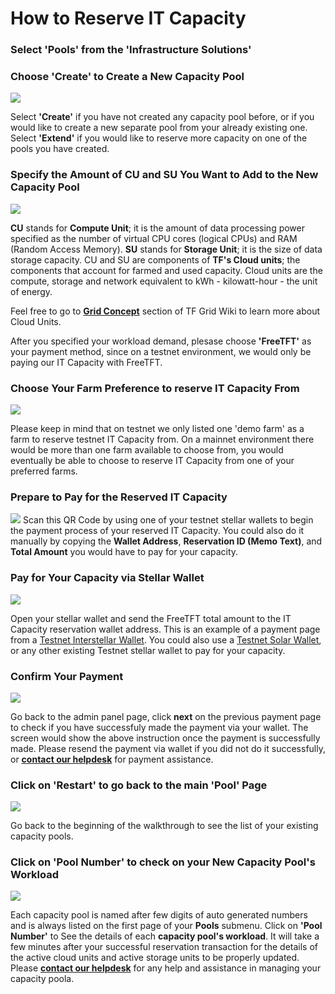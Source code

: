 # How to Reserve IT Capacity

### Select 'Pools' from the 'Infrastructure Solutions'

### Choose 'Create' to Create a New Capacity Pool

![](./img/IT_CAPACITY1.png)

Select __'Create'__ if you have not created any capacity pool before, or if you would like to create a new separate pool from your already existing one. Select __'Extend'__ if you would like to reserve more capacity on one of the pools you have created.


### Specify the Amount of CU and SU You Want to Add to the New Capacity Pool

![](./img/IT_CAPACITY2.png)

__CU__ stands for __Compute Unit__; it is the amount of data processing power specified as the number of virtual CPU cores (logical CPUs) and RAM (Random Access Memory). __SU__ stands for __Storage Unit__; it is the size of data storage capacity. CU and SU are components of __TF's Cloud units__; the components that account for farmed and used capacity. Cloud units are the compute, storage and network equivalent to kWh - kilowatt-hour - the unit of energy. 

Feel free to go to [__Grid Concept__](https://wiki.threefold.io/#/grid_concepts?id=some-examples-of-cu-and-su-in-detail) section of TF Grid Wiki to learn more about Cloud Units.

After you specified your workload demand, plesase choose __'FreeTFT'__ as your payment method, since on a testnet environment, we would only be paying our IT Capacity with FreeTFT.

### Choose Your Farm Preference to reserve IT Capacity From

![](./img/IT_CAPACITY3.png)

Please keep in mind that on testnet we only listed one 'demo farm' as a farm to reserve testnet IT Capacity from. On a mainnet environment there would be more than one farm available to choose from, you would eventually be able to choose to reserve IT Capacity from one of your preferred farms.

### Prepare to Pay for the Reserved IT Capacity

![](./img/IT_CAPACITY4.png)
Scan this QR Code by using one of your testnet stellar wallets to begin the payment process of your reserved IT Capacity. You could also do it manually by copying the __Wallet Address__, __Reservation ID (Memo Text)__, and __Total Amount__ you would have to pay for your capacity.


### Pay for Your Capacity via Stellar Wallet

![](./img/IT_CAPACITY5.png)

Open your stellar wallet and send the FreeTFT total amount to the IT Capacity reservation wallet address. This is an example of a payment page from a [Testnet Interstellar Wallet](interstellar_wallet.md). You could also use a [Testnet Solar Wallet](solar_wallet.md), or any other existing Testnet stellar wallet to pay for your capacity.


### Confirm Your Payment

![](./img/IT_CAPACITY6.png)

Go back to the admin panel page, click __next__ on the previous payment page to check if you have successfuly made the payment via your wallet. The screen would show the above instruction once the payment is successfully made. Please resend the payment via wallet if you did not do it successfully, or [__contact our helpdesk__](https://threefoldfaq.crisp.help/en/) for payment assistance.

### Click on 'Restart' to go back to the main 'Pool' Page

![](./img/IT_CAPACITY7.png)

Go back to the beginning of the walkthrough to see the list of your existing capacity pools.

### Click on 'Pool Number' to check on your New Capacity Pool's Workload

![](./img/IT_CAPACITY8.png)

 Each capacity pool is named after few digits of auto generated numbers and is always listed on the first page of your __Pools__ submenu. Click on __'Pool Number'__ to See the details of each __capacity pool's workload__. It will take a few minutes after your successful reservation transaction for the details of the active cloud units and active storage units to be properly updated. Please [__contact our helpdesk__](https://threefoldfaq.crisp.help/en/) for any help and assistance in managing your capacity poola.
